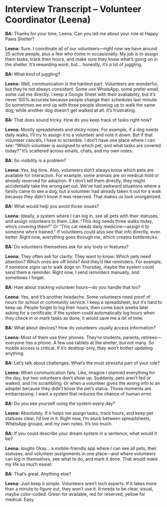 # Interview Transcript – Volunteer Coordinator (Leena)

**BA:** Thanks for your time, Leena. Can you tell me about your role at Happy Paws Shelter?

**Leena:** Sure. I coordinate all of our volunteers—right now we have around 25 active people, plus a few who come in occasionally. My job is to assign them tasks, track their hours, and make sure they know what’s going on in the shelter. It’s rewarding work, but… honestly, it’s a lot of juggling.

**BA:** What kind of juggling?

**Leena:** Well, communication is the hardest part. Volunteers are wonderful, but they’re not always consistent. Some use WhatsApp, some prefer email, some call me directly. I keep a Google Sheet with their availability, but it’s never 100% accurate because people change their schedules last-minute. So sometimes we end up with three people showing up to walk the same dog, while another dog doesn’t get walked at all. It’s frustrating.

**BA:** That does sound tricky. How do you keep track of tasks right now?

**Leena:** Mostly spreadsheets and sticky notes. For example, if a dog needs daily walks, I’ll try to assign it to a volunteer and note it down. But if that volunteer cancels, I have to scramble. I don’t have one place where I can see: “Which volunteer is assigned to which pet, and what tasks are covered today?” It’s scattered across emails, chats, and my own notes.

**BA:** So visibility is a problem?

**Leena:** Yes, big time. Also, volunteers don’t always know which pets are available for interaction. For example, some animals are on medical hold or already reserved for adoption. If I don’t tell them directly, they might accidentally take the wrong pet out. We’ve had awkward situations where a family came to see a dog, but a volunteer had already taken it out for a walk because they didn’t know it was reserved. That makes us look unorganized.

**BA:** What would help you avoid those issues?

**Leena:** Ideally, a system where I can log in, see all pets with their statuses, and assign volunteers to them. Like: “This dog needs three walks today, who’s covering them?” Or “This cat needs daily medicine—assign it to someone who’s trained.” If volunteers could also see that info directly, even better. Right now, everything goes through me, which creates bottlenecks.

**BA:** Do volunteers themselves ask for any tools or features?

**Leena:** They often ask for clarity. They want to know: Which pets need attention? Which ones are off limits? And they’d like reminders. For example, if someone signs up to walk dogs on Thursday, maybe the system could send them a reminder. Right now, I send reminders manually, and sometimes I forget.

**BA:** How about tracking volunteer hours—do you handle that too?

**Leena:** Yes, and it’s another headache. Some volunteers need proof of hours for school or community service. I keep a spreadsheet, but it’s hard to keep up. People forget to log their hours, then come back weeks later asking for a certificate. If the system could automatically log hours when they check in or mark tasks as done, it would save me a lot of time.

**BA:** What about devices? How do volunteers usually access information?

**Leena:** Most of them use their phones. They’re students, parents, retirees—everyone has a phone. A few use tablets at the shelter, but not many. So mobile access is critical. If it’s desktop-only, they won’t bother updating anything.

**BA:** Let’s talk about challenges. What’s the most stressful part of your role?

**Leena:** When communication fails. Like, imagine I planned everything for the day, but two volunteers don’t show up. Suddenly, pets aren’t fed or walked, and I’m scrambling. Or when a volunteer gives the wrong info to an adopter because they didn’t know the pet’s status. Those moments are embarrassing. I want a system that reduces the chance of human error.

**BA:** Do you see yourself using the system every day?

**Leena:** Absolutely. If it helps me assign tasks, track hours, and keep pet statuses clear, I’d live in it. Right now, I’m stuck between spreadsheets, WhatsApp groups, and my own notes. It’s too much.

**BA:** If you could describe your dream system in a sentence, what would it be?

**Leena:** *laughs* Okay… a mobile-friendly app where I can see all pets, their statuses, and volunteer assignments in one place—and where volunteers can log in themselves, see what to do, and mark it done. That would make my life so much easier.

**BA:** That’s great. Anything else?

**Leena:** Just keep it simple. Volunteers aren’t tech experts. If it takes more than a minute to figure out, they won’t use it. It needs to be clear, visual, maybe color-coded. Green for available, red for reserved, yellow for medical. Easy.
